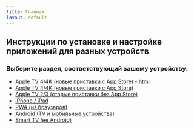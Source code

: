 ```yaml
---
title: Главная
layout: default
---
```

## Инструкции по установке и настройке приложений для разных устройств 

### Выберите раздел, соответствующий вашему устройству:

- <a href="/instructions/appletv4.md" target="_blank" rel="noopener">Apple TV 4/4K (новые приставки с App Store) - html</a>
- [Apple TV 4/4K (новые приставки с App Store)](/instructions/appletv4.md)
- <a href="/instructions/appletv3.md" target="_blank" rel="noopener">Apple TV 2/3 (старые приставки без App Store)</a>
- <a href="/instructions/ios.md" target="_blank" rel="noopener">iPhone / iPad</a>
- <a href="/instructions/pwa.md" target="_blank" rel="noopener">PWA (из браузеров)</a>
- <a href="/instructions/android.md" target="_blank" rel="noopener">Android (TV и мобильные устройства)</a>
- <a href="=/instructions/smarttv.md" target="_blank" rel="noopener">Smart TV (не Android)</a>
